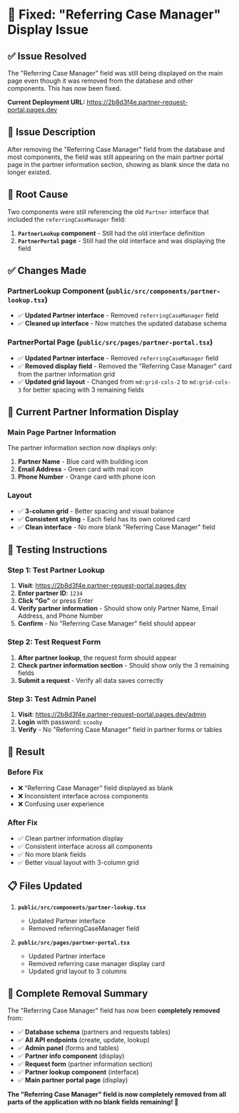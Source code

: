 # 🔧 Fixed: "Referring Case Manager" Display Issue

## ✅ **Issue Resolved**

The "Referring Case Manager" field was still being displayed on the main page even though it was removed from the database and other components. This has now been fixed.

**Current Deployment URL:** https://2b8d3f4e.partner-request-portal.pages.dev

## 🐛 **Issue Description**

After removing the "Referring Case Manager" field from the database and most components, the field was still appearing on the main partner portal page in the partner information section, showing as blank since the data no longer existed.

## 🔧 **Root Cause**

Two components were still referencing the old `Partner` interface that included the `referringCaseManager` field:

1. **`PartnerLookup` component** - Still had the old interface definition
2. **`PartnerPortal` page** - Still had the old interface and was displaying the field

## ✅ **Changes Made**

### **PartnerLookup Component (`public/src/components/partner-lookup.tsx`)**
- ✅ **Updated Partner interface** - Removed `referringCaseManager` field
- ✅ **Cleaned up interface** - Now matches the updated database schema

### **PartnerPortal Page (`public/src/pages/partner-portal.tsx`)**
- ✅ **Updated Partner interface** - Removed `referringCaseManager` field
- ✅ **Removed display field** - Removed the "Referring Case Manager" card from the partner information grid
- ✅ **Updated grid layout** - Changed from `md:grid-cols-2` to `md:grid-cols-3` for better spacing with 3 remaining fields

## 🎯 **Current Partner Information Display**

### **Main Page Partner Information**
The partner information section now displays only:

1. **Partner Name** - Blue card with building icon
2. **Email Address** - Green card with mail icon  
3. **Phone Number** - Orange card with phone icon

### **Layout**
- ✅ **3-column grid** - Better spacing and visual balance
- ✅ **Consistent styling** - Each field has its own colored card
- ✅ **Clean interface** - No more blank "Referring Case Manager" field

## 🧪 **Testing Instructions**

### **Step 1: Test Partner Lookup**
1. **Visit**: https://2b8d3f4e.partner-request-portal.pages.dev
2. **Enter partner ID**: `1234`
3. **Click "Go"** or press Enter
4. **Verify partner information** - Should show only Partner Name, Email Address, and Phone Number
5. **Confirm** - No "Referring Case Manager" field should appear

### **Step 2: Test Request Form**
1. **After partner lookup**, the request form should appear
2. **Check partner information section** - Should show only the 3 remaining fields
3. **Submit a request** - Verify all data saves correctly

### **Step 3: Test Admin Panel**
1. **Visit**: https://2b8d3f4e.partner-request-portal.pages.dev/admin
2. **Login** with password: `scooby`
3. **Verify** - No "Referring Case Manager" field in partner forms or tables

## 🎉 **Result**

### **Before Fix**
- ❌ "Referring Case Manager" field displayed as blank
- ❌ Inconsistent interface across components
- ❌ Confusing user experience

### **After Fix**
- ✅ Clean partner information display
- ✅ Consistent interface across all components
- ✅ No more blank fields
- ✅ Better visual layout with 3-column grid

## 📋 **Files Updated**

1. **`public/src/components/partner-lookup.tsx`**
   - Updated Partner interface
   - Removed referringCaseManager field

2. **`public/src/pages/partner-portal.tsx`**
   - Updated Partner interface
   - Removed referring case manager display card
   - Updated grid layout to 3 columns

## 🔄 **Complete Removal Summary**

The "Referring Case Manager" field has now been **completely removed** from:

- ✅ **Database schema** (partners and requests tables)
- ✅ **All API endpoints** (create, update, lookup)
- ✅ **Admin panel** (forms and tables)
- ✅ **Partner info component** (display)
- ✅ **Request form** (partner information section)
- ✅ **Partner lookup component** (interface)
- ✅ **Main partner portal page** (display)

**The "Referring Case Manager" field is now completely removed from all parts of the application with no blank fields remaining! 🔧**

